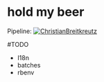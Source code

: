 # hold my beer
Pipeline: [![ChristianBreitkreutz](https://circleci.com/gh/ChristianBreitkreutz/hold_my_beer.svg?style=svg)](https://app.circleci.com/pipelines/github/ChristianBreitkreutz) 

#TODO
- I18n
- batches
- rbenv

